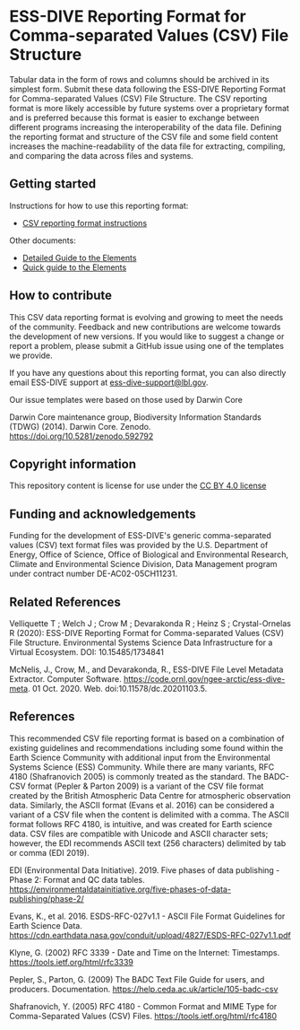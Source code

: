# ESS-DIVE Reporting Format for Comma-separated Values (CSV) File Structure

Tabular data in the form of rows and columns should be archived in its simplest form. Submit these data following the ESS-DIVE Reporting Format for Comma-separated Values (CSV) File Structure. The CSV reporting format is more likely accessible by future systems over a proprietary format and is preferred because this format is easier to exchange between different programs increasing the interoperability of the data file. Defining the reporting format and structure of the CSV file and some field content increases the machine-readability of the data file for extracting, compiling, and comparing the data across files and systems. 
 

## Getting started

Instructions for how to use this reporting format:

- [CSV reporting format instructions](csv_instructions.md)

Other documents:

- [Detailed Guide to the Elements](csv_detailed_guide.md)
- [Quick guide to the Elements](csv_quick_guide.md)

## How to contribute

This CSV data reporting format is evolving and growing to meet the needs of the community. Feedback and new contributions are welcome towards the development of new versions. If you would like to suggest a change or report a problem, please submit a GitHub issue using one of the templates we provide.

If you have any questions about this reporting format, you can also directly email ESS-DIVE support at ess-dive-support@lbl.gov.

Our issue templates were based on those used by Darwin Core

Darwin Core maintenance group, Biodiversity Information Standards (TDWG) (2014). Darwin Core. Zenodo. https://doi.org/10.5281/zenodo.592792

## Copyright information

This repository content is license for use under the [CC BY 4.0 license](https://creativecommons.org/licenses/by/4.0/)

## Funding and acknowledgements

Funding for the development of ESS-DIVE's generic comma-separated values (CSV) text format files was provided by the U.S. Department of Energy, Office of Science, Office of Biological and Environmental Research, Climate and Environmental Science Division, Data Management program under contract number DE-AC02-05CH11231.

## Related References

Velliquette T ; Welch J ; Crow M ; Devarakonda R ; Heinz S ; Crystal-Ornelas R (2020): ESS-DIVE Reporting Format for Comma-separated Values (CSV) File Structure. Environmental Systems Science Data Infrastructure for a Virtual Ecosystem. DOI: 10.15485/1734841

McNelis, J., Crow, M., and Devarakonda, R., ESS-DIVE File Level Metadata Extractor. Computer Software. https://code.ornl.gov/ngee-arctic/ess-dive-meta. 01 Oct. 2020. Web. doi:10.11578/dc.20201103.5.  

## References

This recommended CSV file reporting format is based on a combination of existing guidelines and recommendations including some found within the Earth Science Community with additional input from the Environmental Systems Science (ESS) Community. While there are many variants, RFC 4180 (Shafranovich 2005) is commonly treated as the standard. The BADC-CSV format (Pepler & Parton 2009) is a variant of the CSV file format created by the British Atmospheric Data Centre for atmospheric observation data. Similarly, the ASCII format (Evans et al. 2016) can be considered a variant of a CSV file when the content is delimited with a comma. The ASCII format follows RFC 4180, is intuitive, and was created for Earth science data. CSV files are compatible with Unicode and ASCII character sets; however, the EDI recommends ASCII text (256 characters) delimited by tab or comma (EDI 2019).


EDI (Environmental Data Initiative). 2019. Five phases of data publishing - Phase 2: Format and QC data tables. https://environmentaldatainitiative.org/five-phases-of-data-publishing/phase-2/

Evans, K., et al. 2016. ESDS-RFC-027v1.1 - ASCII File Format Guidelines for Earth Science Data. https://cdn.earthdata.nasa.gov/conduit/upload/4827/ESDS-RFC-027v1.1.pdf

Klyne, G. (2002) RFC 3339 - Date and Time on the Internet: Timestamps. https://tools.ietf.org/html/rfc3339

Pepler, S., Parton, G. (2009) The BADC Text File Guide for users, and producers. Documentation. https://help.ceda.ac.uk/article/105-badc-csv

Shafranovich, Y. (2005) RFC 4180 - Common Format and MIME Type for Comma-Separated Values (CSV) Files. https://tools.ietf.org/html/rfc4180
